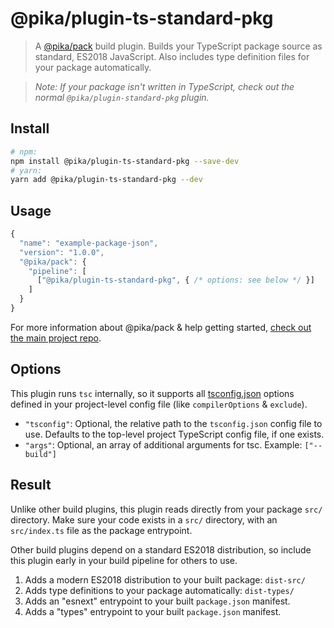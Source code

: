 # @pika/plugin-ts-standard-pkg

> A [@pika/pack](https://github.com/pikapkg/pack) build plugin.
> Builds your TypeScript package source as standard, ES2018 JavaScript. Also includes type definition files for your package automatically.

> *Note: If your package isn't written in TypeScript, check out the normal `@pika/plugin-standard-pkg` plugin.*


## Install

```sh
# npm:
npm install @pika/plugin-ts-standard-pkg --save-dev
# yarn:
yarn add @pika/plugin-ts-standard-pkg --dev
```


## Usage

```js
{
  "name": "example-package-json",
  "version": "1.0.0",
  "@pika/pack": {
    "pipeline": [
      ["@pika/plugin-ts-standard-pkg", { /* options: see below */ }]
    ]
  }
}
```

For more information about @pika/pack & help getting started, [check out the main project repo](https://github.com/pikapkg/pack).


## Options

This plugin runs `tsc` internally, so it supports all [tsconfig.json](https://www.typescriptlang.org/docs/handbook/tsconfig-json.html) options defined in your project-level config file (like `compilerOptions` & `exclude`).

- `"tsconfig"`: Optional, the relative path to the `tsconfig.json` config file to use. Defaults to the top-level project TypeScript config file, if one exists.
- `"args"`: Optional, an array of additional arguments for tsc. Example: `["--build"]`


## Result

Unlike other build plugins, this plugin reads directly from your package `src/` directory. Make sure your code exists in a `src/` directory, with an `src/index.ts` file as the package entrypoint.

Other build plugins depend on a standard ES2018 distribution, so include this plugin early in your build pipeline for others to use.

1. Adds a modern ES2018 distribution to your built package: `dist-src/`
1. Adds type definitions to your package automatically: `dist-types/`
1. Adds an "esnext" entrypoint to your built `package.json` manifest.
1. Adds a "types" entrypoint to your built `package.json` manifest.
